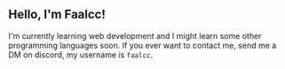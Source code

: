 ## Hello, I'm Faalcc!
I'm currently learning web development and I might learn some other programming languages soon.
If you ever want to contact me, send me a DM on discord, my username is `faalcc`.


<!--
**Faalcc/faalcc** is a ✨ _special_ ✨ repository because its `README.md` (this file) appears on your GitHub profile.

Here are some ideas to get you started:

- 🔭 I’m currently working on ...
- 🌱 I’m currently learning ...
- 👯 I’m looking to collaborate on ...
- 🤔 I’m looking for help with ...
- 💬 Ask me about ...
- 📫 How to reach me: ...
- 😄 Pronouns: ...
- ⚡ Fun fact: ...
-->
